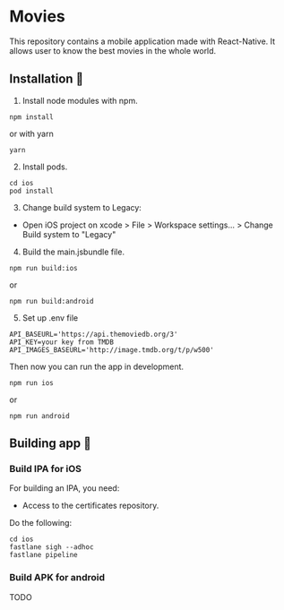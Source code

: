 # Movies

This repository contains a mobile application made with React-Native. It allows user to know the best movies in the whole world.

## Installation :wrench:

1. Install node modules with npm.
``` 
npm install
```
or with yarn
```
yarn 
```

2. Install pods.
```
cd ios
pod install
```

3. Change build system to Legacy:

- Open iOS project on xcode > File > Workspace settings... > Change Build system to "Legacy"

4. Build the main.jsbundle file.
```
npm run build:ios
```
or
```
npm run build:android
```

5. Set up .env file
```
API_BASEURL='https://api.themoviedb.org/3'
API_KEY=your key from TMDB
API_IMAGES_BASEURL='http://image.tmdb.org/t/p/w500'
```

Then now you can run the app in development.
```
npm run ios
```
or
```
npm run android
```
## Building app :hammer:

### Build IPA for iOS

For building an IPA, you need: 
- Access to the certificates repository.

Do the following:
```
cd ios
fastlane sigh --adhoc
fastlane pipeline
```

### Build APK for android

TODO
